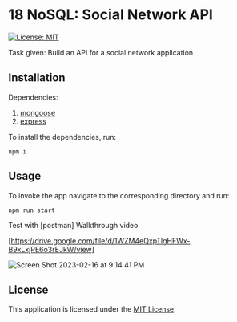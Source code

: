 # 18 NoSQL: Social Network API
[![License: MIT](https://img.shields.io/badge/License-MIT-yellow.svg)](https://opensource.org/licenses/MIT)

Task given: Build an API for a social network application 


## Installation
Dependencies:
  1.  [mongoose](https://www.npmjs.com/package/mongoose)
  2.  [express](https://www.npmjs.com/package/express)

To install the dependencies, run:
```
npm i
```

## Usage
To invoke the app navigate to the corresponding directory and run:
```
npm run start
```  
Test with [postman]
Walkthrough video 

[https://drive.google.com/file/d/1WZM4eQxpTlgHFWx-B9xLxjPE6o3rEJkW/view]

![Screen Shot 2023-02-16 at 9 14 41 PM](https://user-images.githubusercontent.com/104470467/219532486-a67f6d8b-3568-4f97-b03d-a548356fc565.png)


## License
This application is licensed under the [MIT License](https://opensource.org/licenses/MIT).
